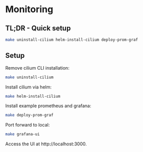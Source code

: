 # Monitoring

## TL;DR - Quick setup

```bash
make uninstall-cilium helm-install-cilium deploy-prom-graf
```

## Setup

Remove cilium CLI installation:

```bash
make uninstall-cilium
```

Install cilium via helm:

```bash
make helm-install-cilium
```

Install example prometheus and grafana:

```bash
make deploy-prom-graf
```

Port forward to local:

```bash
make grafana-ui
```

Access the UI at http://localhost:3000.
